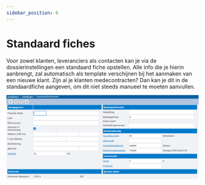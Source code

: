 ```yaml
---
sidebar_position: 6
---
```


# Standaard fiches

Voor zowel klanten, leveranciers als contacten kan je via de dossierinstellingen een standaard fiche opstellen. Alle info die je hierin aanbrengt, zal automatisch als template verschijnen bij het aanmaken van een nieuwe klant. Zijn al je klanten medecontracten? Dan kan je dit in de standaardfiche aangeven, om dit niet steeds manueel te moeten aanvullen. 

![alt text](../../../../resources/dossierinstellingen/image-16.png)